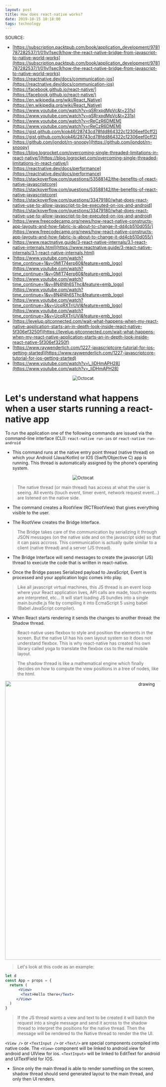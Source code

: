 ```yaml
---
layout: post
title: How does react-native works?
date: 2019-10-15 10:18:00
tags: technology
---
```


SOURCE:

- [https://subscription.packtpub.com/book/application_development/9781787282537/1/01lvl1sec9/how-the-react-native-bridge-from-javascript-to-native-world-works](https://subscription.packtpub.com/book/application_development/9781787282537/1/01lvl1sec9/how-the-react-native-bridge-from-javascript-to-native-world-works)
- [https://reactnative.dev/docs/communication-ios](https://reactnative.dev/docs/communication-ios)
- [https://facebook.github.io/react-native/](https://facebook.github.io/react-native/)
- [https://en.wikipedia.org/wiki/React_Native](https://en.wikipedia.org/wiki/React_Native)
- [https://www.youtube.com/watch?v=qSRrxpdMpVc&t=231s](https://www.youtube.com/watch?v=qSRrxpdMpVc&t=231s)
- [https://www.youtube.com/watch?v=rReCzR6DMEM](https://www.youtube.com/watch?v=rReCzR6DMEM)
- [https://gist.github.com/kiok46/28743cd78fdd864322c12306eef0cff2](https://gist.github.com/kiok46/28743cd78fdd864322c12306eef0cff2)
- [https://github.com/jondot/rn-snoopy](https://github.com/jondot/rn-snoopy)
- [https://blog.logrocket.com/overcoming-single-threaded-limitations-in-react-native/](https://blog.logrocket.com/overcoming-single-threaded-limitations-in-react-native/)
- [https://reactnative.dev/docs/performance](https://reactnative.dev/docs/performance)
- [https://stackoverflow.com/questions/53588142/the-benefits-of-react-native-javascriptcore](https://stackoverflow.com/questions/53588142/the-benefits-of-react-native-javascriptcore)
- [https://stackoverflow.com/questions/33479180/what-does-react-native-use-to-allow-javascript-to-be-executed-on-ios-and-android](https://stackoverflow.com/questions/33479180/what-does-react-native-use-to-allow-javascript-to-be-executed-on-ios-and-android)
- [https://www.freecodecamp.org/news/how-react-native-constructs-app-layouts-and-how-fabric-is-about-to-change-it-dd4cb510d055/](https://www.freecodecamp.org/news/how-react-native-constructs-app-layouts-and-how-fabric-is-about-to-change-it-dd4cb510d055/)
- [https://www.reactnative.guide/3-react-native-internals/3.1-react-native-internals.html](https://www.reactnative.guide/3-react-native-internals/3.1-react-native-internals.html)
- [https://www.youtube.com/watch?time_continue=1&v=0MlT74erp60&feature=emb_logo](https://www.youtube.com/watch?time_continue=1&v=0MlT74erp60&feature=emb_logo)
- [https://www.youtube.com/watch?time_continue=1&v=8N4f4h6SThc&feature=emb_logo](https://www.youtube.com/watch?time_continue=1&v=8N4f4h6SThc&feature=emb_logo)
- [https://www.youtube.com/watch?time_continue=3&v=UcqRXTriUVI&feature=emb_logo](https://www.youtube.com/watch?time_continue=3&v=UcqRXTriUVI&feature=emb_logo)
- [https://levelup.gitconnected.com/wait-what-happens-when-my-react-native-application-starts-an-in-depth-look-inside-react-native-5f306ef3250f](https://levelup.gitconnected.com/wait-what-happens-when-my-react-native-application-starts-an-in-depth-look-inside-react-native-5f306ef3250f)
- [https://www.raywenderlich.com/1227-javascriptcore-tutorial-for-ios-getting-started](https://www.raywenderlich.com/1227-javascriptcore-tutorial-for-ios-getting-started)
- [https://www.youtube.com/watch?v=\_IiDHmAPH28](https://www.youtube.com/watch?v=_IiDHmAPH28)

<span style="display:block;text-align:center">![Octocat]({{site.baseurl}}/assets/img/view.png)</span>

# Let's understand what happens when a user starts running a react-native app

To run the application one of the following commands are issued via the command-line interface (CLI): `react-native run-ios` or `react-native run-android`

- This command runs at the native entry point thread (native thread) on which your Android (Java/Kotlin) or IOS (Swift/Objective C) app is running. This thread is automatically assigned by the phone’s operating system.

<span style="display:block;text-align:center">![Octocat]({{site.baseurl}}/assets/img/process.png)</span>

> The native thread (or main thread) has access at what the user is seeing. All events (touch event, timer event, network request event...) are listened on the native side.

- The command creates a RootView (RCTRootView) that gives everything visible to the user.

- The RootView creates the Bridge Interface.

> The Bridge takes care of the communication by serializing it through JSON messages (on the native side and on the javascript side) so that it can pass accross. This communication is actually quite similar to a client (native thread) and a server (JS thread).

- The Bridge Interface will send messages to create the javascript (JS) thread to execute the code that is written in react-native.

- Once the Bridge passes Serialized payload to JavaScript, Event is processed and your application logic comes into play.

> Like all javascript virtual machines, this JS thread is an event loop where your React application lives, API calls are made, touch events are interpreted, etc... It will start loading JS bundles into a single main.bundle.js file by compiling it into EcmaScript 5 using babel (Babel JavaScript compiler).

- When React starts rendering it sends the changes to another thread: the Shadow thread.

> React-native uses flexbox to style and position the elements in the screen. But the native UI has his own layout system so it does not understand flexbox. This is why react-native has created his own library called yoga to translate the flexbox css to the real mobile layout.

> The shadow thread is like a mathematical engine which finally decides on how to compute the view positions in a tree of nodes, like the html.

<span style="display:block;text-align:center">
<img src="{{site.baseurl}}/assets/img/native.png" alt="drawing" width="900"/></span>

> Let's look at this code as an example:

```jsx
let d
const App = props = {
  return (
      <View>
       <Text>Hello there</Text>
     </View>
  )
}

```

> If the JS thread wants a view and text to be created it will batch the request into a single message and send it across to the shadow thread to interpret the positions for the native thread. Then the message will be rendered to the Native thread to render the the UI.

`<View />` or `<TextInput />` or `<Text/>` are special components compiled into native code. The `<View>` component will be linked to android.view for android and UIView for ios. `<TextInput>` will be linked to EditText for android and UITextField for IOS.

- Since only the main thread is able to render something on the screen, shadow thread should send generated layout to the main thread, and only then UI renders.
